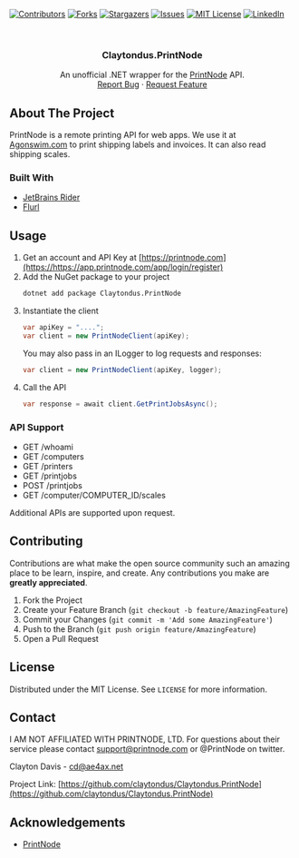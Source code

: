 
[![Contributors][contributors-shield]][contributors-url]
[![Forks][forks-shield]][forks-url]
[![Stargazers][stars-shield]][stars-url]
[![Issues][issues-shield]][issues-url]
[![MIT License][license-shield]][license-url]
[![LinkedIn][linkedin-shield]][linkedin-url]



<!-- PROJECT LOGO -->
<br />
<p align="center">
  <h3 align="center">Claytondus.PrintNode</h3>

  <p align="center">
    An unofficial .NET wrapper for the <a href="https://www.printnode.com">PrintNode</a> API.
    <br />
    <a href="https://github.com/claytondus/Claytondus.PrintNode/issues">Report Bug</a>
    ·
    <a href="https://github.com/claytondus/Claytondus.PrintNode/issues">Request Feature</a>
  </p>
</p>



<!-- ABOUT THE PROJECT -->
## About The Project

PrintNode is a remote printing API for web apps.  We use it at [Agonswim.com](https://www.agonswim.com) to print shipping labels and invoices.  It can also read shipping scales.

### Built With

* [JetBrains Rider](https://jetbrains.com/rider)
* [Flurl](https://flurl.dev)


## Usage

1. Get an account and API Key at [https://printnode.com](https://https://app.printnode.com/app/login/register)
2. Add the NuGet package to your project
   ```sh
   dotnet add package Claytondus.PrintNode
   ```
3. Instantiate the client
   ```C#
   var apiKey = "....";
   var client = new PrintNodeClient(apiKey);
   ```
   You may also pass in an ILogger to log requests and responses:
   ```C#
   var client = new PrintNodeClient(apiKey, logger);
   ```
4. Call the API
   ```C#
   var response = await client.GetPrintJobsAsync();
   ```

### API Support
* GET /whoami
* GET /computers
* GET /printers
* GET /printjobs
* POST /printjobs
* GET /computer/COMPUTER_ID/scales

Additional APIs are supported upon request.



<!-- CONTRIBUTING -->
## Contributing

Contributions are what make the open source community such an amazing place to be learn, inspire, and create. Any contributions you make are **greatly appreciated**.

1. Fork the Project
2. Create your Feature Branch (`git checkout -b feature/AmazingFeature`)
3. Commit your Changes (`git commit -m 'Add some AmazingFeature'`)
4. Push to the Branch (`git push origin feature/AmazingFeature`)
5. Open a Pull Request



<!-- LICENSE -->
## License

Distributed under the MIT License. See `LICENSE` for more information.



<!-- CONTACT -->
## Contact

I AM NOT AFFILIATED WITH PRINTNODE, LTD.  For questions about their service please contact support@printnode.com or @PrintNode on twitter.

Clayton Davis - cd@ae4ax.net

Project Link: [https://github.com/claytondus/Claytondus.PrintNode](https://github.com/claytondus/Claytondus.PrintNode)



<!-- ACKNOWLEDGEMENTS -->
## Acknowledgements
* [PrintNode](https://printnode.com)



<!-- MARKDOWN LINKS & IMAGES -->
<!-- https://www.markdownguide.org/basic-syntax/#reference-style-links -->
[contributors-shield]: https://img.shields.io/github/contributors/claytondus/Claytondus.PrintNode.svg?style=for-the-badge
[contributors-url]: https://github.com/claytondus/Claytondus.PrintNode/graphs/contributors
[forks-shield]: https://img.shields.io/github/forks/claytondus/Claytondus.PrintNode.svg?style=for-the-badge
[forks-url]: https://github.com/claytondus/Claytondus.PrintNode/network/members
[stars-shield]: https://img.shields.io/github/stars/claytondus/Claytondus.PrintNode.svg?style=for-the-badge
[stars-url]: https://github.com/claytondus/Claytondus.PrintNode/stargazers
[issues-shield]: https://img.shields.io/github/issues/claytondus/Claytondus.PrintNode.svg?style=for-the-badge
[issues-url]: https://github.com/claytondus/Claytondus.PrintNode/issues
[license-shield]: https://img.shields.io/github/license/claytondus/Claytondus.PrintNode.svg?style=for-the-badge
[license-url]: https://github.com/claytondus/Claytondus.PrintNode/blob/master/LICENSE
[linkedin-shield]: https://img.shields.io/badge/-LinkedIn-black.svg?style=for-the-badge&logo=linkedin&colorB=555
[linkedin-url]: https://linkedin.com/in/claytondus
